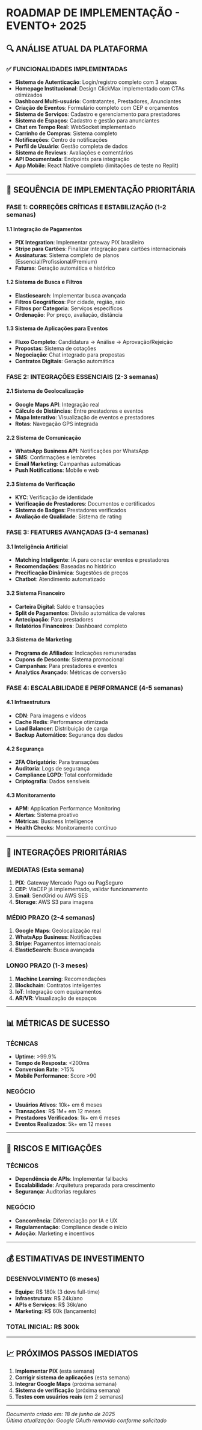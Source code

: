 # ROADMAP DE IMPLEMENTAÇÃO - EVENTO+ 2025

## 🔍 ANÁLISE ATUAL DA PLATAFORMA

### ✅ FUNCIONALIDADES IMPLEMENTADAS
- **Sistema de Autenticação**: Login/registro completo com 3 etapas
- **Homepage Institucional**: Design ClickMax implementado com CTAs otimizados
- **Dashboard Multi-usuário**: Contratantes, Prestadores, Anunciantes
- **Criação de Eventos**: Formulário completo com CEP e orçamentos
- **Sistema de Serviços**: Cadastro e gerenciamento para prestadores
- **Sistema de Espaços**: Cadastro e gestão para anunciantes
- **Chat em Tempo Real**: WebSocket implementado
- **Carrinho de Compras**: Sistema completo
- **Notificações**: Centro de notificações
- **Perfil de Usuário**: Gestão completa de dados
- **Sistema de Reviews**: Avaliações e comentários
- **API Documentada**: Endpoints para integração
- **App Mobile**: React Native completo (limitações de teste no Replit)

---

## 🚀 SEQUÊNCIA DE IMPLEMENTAÇÃO PRIORITÁRIA

### FASE 1: CORREÇÕES CRÍTICAS E ESTABILIZAÇÃO (1-2 semanas)

#### 1.1 Integração de Pagamentos
- **PIX Integration**: Implementar gateway PIX brasileiro
- **Stripe para Cartões**: Finalizar integração para cartões internacionais
- **Assinaturas**: Sistema completo de planos (Essencial/Profissional/Premium)
- **Faturas**: Geração automática e histórico

#### 1.2 Sistema de Busca e Filtros
- **Elasticsearch**: Implementar busca avançada
- **Filtros Geográficos**: Por cidade, região, raio
- **Filtros por Categoria**: Serviços específicos
- **Ordenação**: Por preço, avaliação, distância

#### 1.3 Sistema de Aplicações para Eventos
- **Fluxo Completo**: Candidatura → Análise → Aprovação/Rejeição
- **Propostas**: Sistema de cotações
- **Negociação**: Chat integrado para propostas
- **Contratos Digitais**: Geração automática

### FASE 2: INTEGRAÇÕES ESSENCIAIS (2-3 semanas)

#### 2.1 Sistema de Geolocalização
- **Google Maps API**: Integração real
- **Cálculo de Distâncias**: Entre prestadores e eventos
- **Mapa Interativo**: Visualização de eventos e prestadores
- **Rotas**: Navegação GPS integrada

#### 2.2 Sistema de Comunicação
- **WhatsApp Business API**: Notificações por WhatsApp
- **SMS**: Confirmações e lembretes
- **Email Marketing**: Campanhas automáticas
- **Push Notifications**: Mobile e web

#### 2.3 Sistema de Verificação
- **KYC**: Verificação de identidade
- **Verificação de Prestadores**: Documentos e certificados
- **Sistema de Badges**: Prestadores verificados
- **Avaliação de Qualidade**: Sistema de rating

### FASE 3: FEATURES AVANÇADAS (3-4 semanas)

#### 3.1 Inteligência Artificial
- **Matching Inteligente**: IA para conectar eventos e prestadores
- **Recomendações**: Baseadas no histórico
- **Precificação Dinâmica**: Sugestões de preços
- **Chatbot**: Atendimento automatizado

#### 3.2 Sistema Financeiro
- **Carteira Digital**: Saldo e transações
- **Split de Pagamentos**: Divisão automática de valores
- **Antecipação**: Para prestadores
- **Relatórios Financeiros**: Dashboard completo

#### 3.3 Sistema de Marketing
- **Programa de Afiliados**: Indicações remuneradas
- **Cupons de Desconto**: Sistema promocional
- **Campanhas**: Para prestadores e eventos
- **Analytics Avançado**: Métricas de conversão

### FASE 4: ESCALABILIDADE E PERFORMANCE (4-5 semanas)

#### 4.1 Infraestrutura
- **CDN**: Para imagens e vídeos
- **Cache Redis**: Performance otimizada
- **Load Balancer**: Distribuição de carga
- **Backup Automático**: Segurança dos dados

#### 4.2 Segurança
- **2FA Obrigatório**: Para transações
- **Auditoria**: Logs de segurança
- **Compliance LGPD**: Total conformidade
- **Criptografia**: Dados sensíveis

#### 4.3 Monitoramento
- **APM**: Application Performance Monitoring
- **Alertas**: Sistema proativo
- **Métricas**: Business Intelligence
- **Health Checks**: Monitoramento contínuo

---

## 🔧 INTEGRAÇÕES PRIORITÁRIAS

### IMEDIATAS (Esta semana)
1. **PIX**: Gateway Mercado Pago ou PagSeguro
2. **CEP**: ViaCEP já implementado, validar funcionamento
3. **Email**: SendGrid ou AWS SES
4. **Storage**: AWS S3 para imagens

### MÉDIO PRAZO (2-4 semanas)
1. **Google Maps**: Geolocalização real
2. **WhatsApp Business**: Notificações
3. **Stripe**: Pagamentos internacionais
4. **ElasticSearch**: Busca avançada

### LONGO PRAZO (1-3 meses)
1. **Machine Learning**: Recomendações
2. **Blockchain**: Contratos inteligentes
3. **IoT**: Integração com equipamentos
4. **AR/VR**: Visualização de espaços

---

## 📊 MÉTRICAS DE SUCESSO

### TÉCNICAS
- **Uptime**: >99.9%
- **Tempo de Resposta**: <200ms
- **Conversion Rate**: >15%
- **Mobile Performance**: Score >90

### NEGÓCIO
- **Usuários Ativos**: 10k+ em 6 meses
- **Transações**: R$ 1M+ em 12 meses
- **Prestadores Verificados**: 1k+ em 6 meses
- **Eventos Realizados**: 5k+ em 12 meses

---

## 🚨 RISCOS E MITIGAÇÕES

### TÉCNICOS
- **Dependência de APIs**: Implementar fallbacks
- **Escalabilidade**: Arquitetura preparada para crescimento
- **Segurança**: Auditorias regulares

### NEGÓCIO
- **Concorrência**: Diferenciação por IA e UX
- **Regulamentação**: Compliance desde o início
- **Adoção**: Marketing e incentivos

---

## 💰 ESTIMATIVAS DE INVESTIMENTO

### DESENVOLVIMENTO (6 meses)
- **Equipe**: R$ 180k (3 devs full-time)
- **Infraestrutura**: R$ 24k/ano
- **APIs e Serviços**: R$ 36k/ano
- **Marketing**: R$ 60k (lançamento)

### TOTAL INICIAL: R$ 300k

---

## 📈 PRÓXIMOS PASSOS IMEDIATOS

1. **Implementar PIX** (esta semana)
2. **Corrigir sistema de aplicações** (esta semana)
3. **Integrar Google Maps** (próxima semana)
4. **Sistema de verificação** (próxima semana)
5. **Testes com usuários reais** (em 2 semanas)

---

*Documento criado em: 18 de junho de 2025*  
*Última atualização: Google OAuth removido conforme solicitado*
